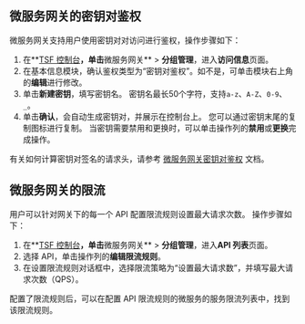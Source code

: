 ## 微服务网关的密钥对鉴权
微服务网关支持用户使用密钥对对访问进行鉴权，操作步骤如下：
1. 在**[TSF 控制台](https://console.cloud.tencent.com/tsf?rid=1)**，单击**微服务网关** > **分组管理**，进入**访问信息**页面。
2. 在基本信息模块，确认鉴权类型为“密钥对鉴权”。如不是，可单击模块右上角的**编辑**进行修改。
3. 单击**新建密钥**，填写密钥名。
	密钥名最长50个字符，支持`a-z`、`A-Z`、`0-9`、`_`。
4. 单击**确认**，会自动生成密钥对，并展示在控制台上。
您可以通过密钥末尾的复制图标进行复制。
当密钥需要禁用和更换时，可以单击操作列的**禁用**或**更换**完成操作。

有关如何计算密钥对签名的请求头，请参考 [微服务网关密钥对鉴权](https://cloud.tencent.com/document/product/649/41238) 文档。



## 微服务网关的限流
用户可以针对网关下的每一个 API 配置限流规则设置最大请求次数。
操作步骤如下：
1. 在**[TSF 控制台](https://console.cloud.tencent.com/tsf?rid=1)**，单击**微服务网关** > **分组管理**，进入**API 列表**页面。
2. 选择 API，单击操作列的**编辑限流规则**。
3. 在设置限流规则对话框中，选择限流策略为“设置最大请求数”，并填写最大请求次数（QPS）。

配置了限流规则后，可以在配置 API 限流规则的微服务的服务限流列表中，找到该限流规则。

